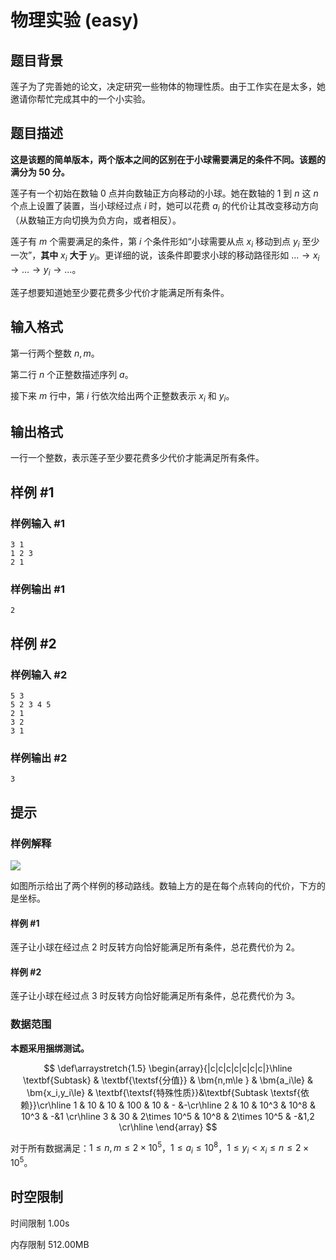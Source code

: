 # 物理实验 (easy)

## 题目背景

莲子为了完善她的论文，决定研究一些物体的物理性质。由于工作实在是太多，她邀请你帮忙完成其中的一个小实验。

## 题目描述

**这是该题的简单版本，两个版本之间的区别在于小球需要满足的条件不同。该题的满分为 50 分。**

莲子有一个初始在数轴 $0$ 点并向数轴正方向移动的小球。她在数轴的 $1$ 到 $n$ 这 $n$ 个点上设置了装置，当小球经过点 $i$ 时，她可以花费 $a_i$ 的代价让其改变移动方向（从数轴正方向切换为负方向，或者相反）。

莲子有 $m$ 个需要满足的条件，第 $i$ 个条件形如“小球需要从点 $x_i$ 移动到点 $y_i$ 至少一次”，**其中** $x_i$ **大于** $y_i$。更详细的说，该条件即要求小球的移动路径形如 $\ldots \to x_i\to\ldots\to y_i\to\ldots$。

莲子想要知道她至少要花费多少代价才能满足所有条件。

## 输入格式

第一行两个整数 $n,m$。

第二行 $n$ 个正整数描述序列 $a$。

接下来 $m$ 行中，第 $i$ 行依次给出两个正整数表示 $x_i$ 和 $y_i$。

## 输出格式

一行一个整数，表示莲子至少要花费多少代价才能满足所有条件。

## 样例 #1

### 样例输入 #1

```
3 1
1 2 3
2 1
```

### 样例输出 #1

```
2
```

## 样例 #2

### 样例输入 #2

```
5 3
5 2 3 4 5
2 1
3 2
3 1
```

### 样例输出 #2

```
3
```

## 提示

### 样例解释

![](https://cdn.luogu.com.cn/upload/image_hosting/bu9fbcw9.png)

如图所示给出了两个样例的移动路线。数轴上方的是在每个点转向的代价，下方的是坐标。

#### 样例 \#1

莲子让小球在经过点 $2$ 时反转方向恰好能满足所有条件，总花费代价为 $2$。
#### 样例 \#2

莲子让小球在经过点 $3$ 时反转方向恰好能满足所有条件，总花费代价为 $3$。

### 数据范围

**本题采用捆绑测试。**

$$
\def\arraystretch{1.5}
\begin{array}{|c|c|c|c|c|c|c|}\hline
\textbf{Subtask} & \textbf{\textsf{分值}} & \bm{n,m\le } & \bm{a_i\le} & \bm{x_i,y_i\le} & \textbf{\textsf{特殊性质}}&\textbf{Subtask \textsf{依赖}}\cr\hline
1 & 10 & 10 & 100 & 10 & - &-\cr\hline
2 & 10 & 10^3 & 10^8 & 10^3 & -&1 \cr\hline
3 & 30 & 2\times 10^5 & 10^8 & 2\times 10^5 & -&1,2  \cr\hline
\end{array}
$$

对于所有数据满足：$1\le n,m\le 2\times 10^5$，$1\le a_i\le 10^8$，$1\le y_i< x_i \le n\le 2\times 10^5$。

## 时空限制



时间限制
1.00s

内存限制
512.00MB